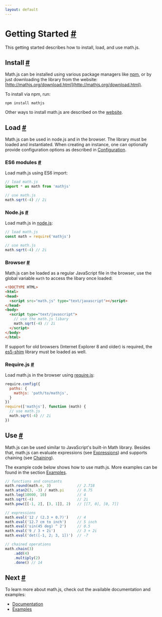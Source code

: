 ```yaml
---
layout: default
---
```


<h1 id="getting-started">Getting Started <a href="#getting-started" title="Permalink">#</a></h1>

This getting started describes how to install, load, and use math.js.


<h2 id="install">Install <a href="#install" title="Permalink">#</a></h2>

Math.js can be installed using various package managers like [npm](https://npmjs.org/), or by just downloading the library from the website: [http://mathjs.org/download.html](http://mathjs.org/download.html).

To install via npm, run:

    npm install mathjs

Other ways to install math.js are described on the [website](http://mathjs.org/download.html).


<h2 id="load">Load <a href="#load" title="Permalink">#</a></h2>

Math.js can be used in node.js and in the browser. The library must be loaded
and instantiated. When creating an instance, one can optionally provide
configuration options as described in
[Configuration](core/configuration.html).

<h3 id="es6-modules">ES6 modules <a href="#es6-modules" title="Permalink">#</a></h3>

Load math.js using ES6 import:

```js
// load math.js
import * as math from 'mathjs'

// use math.js
math.sqrt(-4) // 2i
```

<h3 id="nodejs">Node.js <a href="#nodejs" title="Permalink">#</a></h3>

Load math.js in [node.js](http://nodejs.org/):

```js
// load math.js
const math = require('mathjs')

// use math.js
math.sqrt(-4) // 2i
```


<h3 id="browser">Browser <a href="#browser" title="Permalink">#</a></h3>

Math.js can be loaded as a regular JavaScript file in the browser, use the global
variable `math` to access the libary once loaded:

```html
<!DOCTYPE HTML>
<html>
<head>
  <script src="math.js" type="text/javascript"></script>
</head>
<body>
  <script type="text/javascript">
    // use the math.js libary
    math.sqrt(-4) // 2i
  </script>
</body>
</html>
```

If support for old browsers (Internet Explorer 8 and older) is required,
the [es5-shim](https://github.com/kriskowal/es5-shim) library must be loaded
as well.


<h3 id="requirejs">Require.js <a href="#requirejs" title="Permalink">#</a></h3>

Load math.js in the browser using [require.js](http://requirejs.org/):

```js
require.config({
  paths: {
    mathjs: 'path/to/mathjs',
  }
})
require(['mathjs'], function (math) {
  // use math.js
  math.sqrt(-4) // 2i
})
```

<h2 id="use">Use <a href="#use" title="Permalink">#</a></h2>

Math.js can be used similar to JavaScript's built-in Math library. Besides that,
math.js can evaluate expressions (see [Expressions](expressions/index.html)) and
supports chaining (see [Chaining](core/chaining.html)).

The example code below shows how to use math.js. More examples can be found in the
section [Examples](http://mathjs.org/examples/index.html).

```js
// functions and constants
math.round(math.e, 3)            // 2.718
math.atan2(3, -3) / math.pi      // 0.75
math.log(10000, 10)              // 4
math.sqrt(-4)                    // 2i
math.pow([[-1, 2], [3, 1]], 2)   // [[7, 0], [0, 7]]

// expressions
math.eval('12 / (2.3 + 0.7)')    // 4
math.eval('12.7 cm to inch')     // 5 inch
math.eval('sin(45 deg) ^ 2')     // 0.5
math.eval('9 / 3 + 2i')          // 3 + 2i
math.eval('det([-1, 2; 3, 1])')  // -7

// chained operations
math.chain(3)
    .add(4)
    .multiply(2)
    .done() // 14
```

<h2 id="next">Next <a href="#next" title="Permalink">#</a></h2>

To learn more about math.js, check out the available documentation and examples:

- [Documentation](index.html)
- [Examples](http://mathjs.org/examples/index.html)
